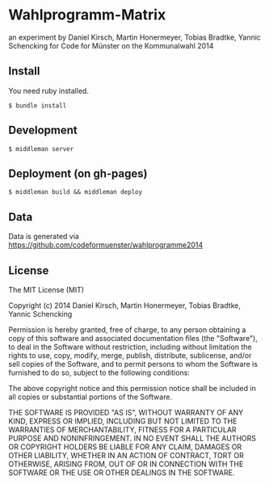 # Wahlprogramm-Matrix

an experiment by Daniel Kirsch, Martin Honermeyer, Tobias Bradtke, Yannic Schencking for Code for Münster on the Kommunalwahl 2014

## Install

You need ruby installed.

    $ bundle install
   
## Development

    $ middleman server
    
## Deployment (on gh-pages)

    $ middleman build && middleman deploy

## Data

Data is generated via https://github.com/codeformuenster/wahlprogramme2014

## License

The MIT License (MIT)

Copyright (c) 2014 Daniel Kirsch, Martin Honermeyer, Tobias Bradtke, Yannic Schencking

Permission is hereby granted, free of charge, to any person obtaining a copy
of this software and associated documentation files (the "Software"), to deal
in the Software without restriction, including without limitation the rights
to use, copy, modify, merge, publish, distribute, sublicense, and/or sell
copies of the Software, and to permit persons to whom the Software is
furnished to do so, subject to the following conditions:

The above copyright notice and this permission notice shall be included in
all copies or substantial portions of the Software.

THE SOFTWARE IS PROVIDED "AS IS", WITHOUT WARRANTY OF ANY KIND, EXPRESS OR
IMPLIED, INCLUDING BUT NOT LIMITED TO THE WARRANTIES OF MERCHANTABILITY,
FITNESS FOR A PARTICULAR PURPOSE AND NONINFRINGEMENT. IN NO EVENT SHALL THE
AUTHORS OR COPYRIGHT HOLDERS BE LIABLE FOR ANY CLAIM, DAMAGES OR OTHER
LIABILITY, WHETHER IN AN ACTION OF CONTRACT, TORT OR OTHERWISE, ARISING FROM,
OUT OF OR IN CONNECTION WITH THE SOFTWARE OR THE USE OR OTHER DEALINGS IN
THE SOFTWARE.